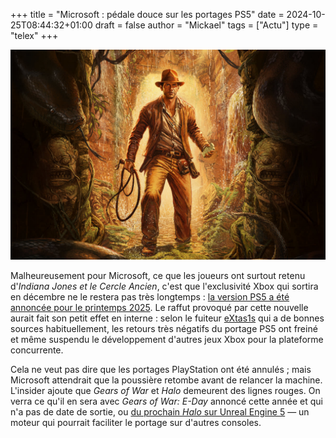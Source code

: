 +++
title = "Microsoft : pédale douce sur les portages PS5"
date = 2024-10-25T08:44:32+01:00
draft = false
author = "Mickael"
tags = ["Actu"]
type = "telex"
+++

![Indiana Jones et le Cercle Ancien](indy-cercle-ancien.jpg "Indy va s'aventurer aussi sur la PS5.")

Malheureusement pour Microsoft, ce que les joueurs ont surtout retenu d'*Indiana Jones et le Cercle Ancien*, c'est que l'exclusivité Xbox qui sortira en décembre ne le restera pas très longtemps : [la version PS5 a été annoncée pour le printemps 2025](https://nostick.fr/articles/2024/aout/2008-indiana-jones-et-le-cercle-ancien-ps5/). Le raffut provoqué par cette nouvelle aurait fait son petit effet en interne : selon le fuiteur [eXtas1s](https://x.com/eXtas1stv/status/1848895901730746809) qui a de bonnes sources habituellement, les retours très négatifs du portage PS5 ont freiné et même suspendu le développement d'autres jeux Xbox pour la plateforme concurrente.

Cela ne veut pas dire que les portages PlayStation ont été annulés ; mais Microsoft attendrait que la poussière retombe avant de relancer la machine. L'insider ajoute que *Gears of War* et *Halo* demeurent des lignes rouges. On verra ce qu'il en sera avec *Gears of War: E-Day* annoncé cette année et qui n'a pas de date de sortie, ou [du prochain *Halo* sur Unreal Engine 5](https://nostick.fr/articles/2024/octobre/0710-halo-passe-a-lue5/) — un moteur qui pourrait faciliter le portage sur d'autres consoles.